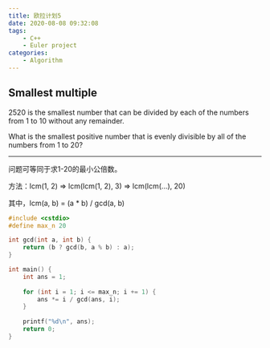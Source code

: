 ```yaml
---
title: 欧拉计划5
date: 2020-08-08 09:32:08
tags:
    - C++
    - Euler project
categories:
    - Algorithm
---
```




## **Smallest multiple**

2520 is the smallest number that can be divided by each of the numbers from 1 to 10 without any remainder.

What is the smallest positive number that is evenly divisible by all of the numbers from 1 to 20?



---



问题可等同于求1-20的最小公倍数。

方法：lcm(1, 2) => lcm(lcm(1, 2), 3) => lcm(lcm(...), 20)

其中，lcm(a, b) = (a * b) / gcd(a, b)



```c++
#include <cstdio>
#define max_n 20

int gcd(int a, int b) {
    return (b ? gcd(b, a % b) : a);
}

int main() {
    int ans = 1;
    
    for (int i = 1; i <= max_n; i += 1) {
        ans *= i / gcd(ans, i);
    }
    
    printf("%d\n", ans);
    return 0;
}

```

